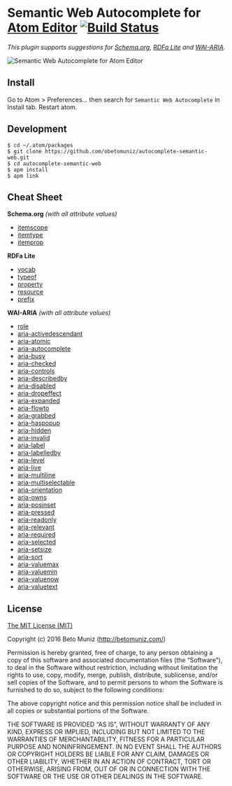# Semantic Web Autocomplete for [Atom Editor](https://atom.io/) [![Build Status](https://travis-ci.org/obetomuniz/autocomplete-semantic-web.svg?branch=master)](https://travis-ci.org/obetomuniz/autocomplete-semantic-web)

*This plugin supports suggestions for [Schema.org](http://schema.org/), [RDFa Lite](https://www.w3.org/TR/rdfa-lite/) and [WAI-ARIA](https://www.w3.org/WAI/intro/aria).*

![Semantic Web Autocomplete for Atom Editor](https://cloud.githubusercontent.com/assets/1680157/17541322/b0e4deba-5e94-11e6-8744-d1e938c9438f.gif)

## Install

Go to Atom > Preferences... then search for `Semantic Web Autocomplete` in Install tab. Restart atom.

## Development

```ssh
$ cd ~/.atom/packages
$ git clone https://github.com/obetomuniz/autocomplete-semantic-web.git
$ cd autocomplete-semantic-web
$ apm install
$ apm link
```

## Cheat Sheet

**Schema.org** *(with all attribute values)*

- [itemscope](http://schema.org/docs/gs.html#microdata_itemscope_itemtype)
- [itemtype](http://schema.org/docs/gs.html#microdata_itemscope_itemtype)
- [itemprop](http://schema.org/docs/gs.html#microdata_itemprop)

**RDFa Lite**

- [vocab](https://www.w3.org/TR/rdfa-lite/#vocab-typeof-and-property)
- [typeof](https://www.w3.org/TR/rdfa-lite/#vocab-typeof-and-property)
- [property](https://www.w3.org/TR/rdfa-lite/#vocab-typeof-and-property)
- [resource](https://www.w3.org/TR/rdfa-lite/#resource)
- [prefix](https://www.w3.org/TR/rdfa-lite/#prefix)

**WAI-ARIA** *(with all attribute values)*

- [role](https://www.w3.org/TR/role-attribute/)
- [aria-activedescendant](https://www.w3.org/TR/wai-aria/states_and_properties#aria-activedescendant)
- [aria-atomic](https://www.w3.org/TR/wai-aria/states_and_properties#aria-atomic)
- [aria-autocomplete](https://www.w3.org/TR/wai-aria/states_and_properties#aria-autocomplete)
- [aria-busy](https://www.w3.org/TR/wai-aria/states_and_properties#aria-busy)
- [aria-checked](https://www.w3.org/TR/wai-aria/states_and_properties#aria-checked)
- [aria-controls](https://www.w3.org/TR/wai-aria/states_and_properties#aria-controls)
- [aria-describedby](https://www.w3.org/TR/wai-aria/states_and_properties#aria-describedby)
- [aria-disabled](https://www.w3.org/TR/wai-aria/states_and_properties#aria-disabled)
- [aria-dropeffect](https://www.w3.org/TR/wai-aria/states_and_properties#aria-dropeffect)
- [aria-expanded](https://www.w3.org/TR/wai-aria/states_and_properties#aria-expanded)
- [aria-flowto](https://www.w3.org/TR/wai-aria/states_and_properties#aria-flowto)
- [aria-grabbed](https://www.w3.org/TR/wai-aria/states_and_properties#aria-grabbed)
- [aria-haspopup](https://www.w3.org/TR/wai-aria/states_and_properties#aria-haspopup)
- [aria-hidden](https://www.w3.org/TR/wai-aria/states_and_properties#aria-hidden)
- [aria-invalid](https://www.w3.org/TR/wai-aria/states_and_properties#aria-invalid)
- [aria-label](https://www.w3.org/TR/wai-aria/states_and_properties#aria-label)
- [aria-labelledby](https://www.w3.org/TR/wai-aria/states_and_properties#aria-labelledby)
- [aria-level](https://www.w3.org/TR/wai-aria/states_and_properties#aria-level)
- [aria-live](https://www.w3.org/TR/wai-aria/states_and_properties#aria-live)
- [aria-multiline](https://www.w3.org/TR/wai-aria/states_and_properties#aria-multiline)
- [aria-multiselectable](https://www.w3.org/TR/wai-aria/states_and_properties#aria-multiselectable)
- [aria-orientation](https://www.w3.org/TR/wai-aria/states_and_properties#aria-orientation)
- [aria-owns](https://www.w3.org/TR/wai-aria/states_and_properties#aria-owns)
- [aria-posinset](https://www.w3.org/TR/wai-aria/states_and_properties#aria-posinset)
- [aria-pressed](https://www.w3.org/TR/wai-aria/states_and_properties#aria-pressed)
- [aria-readonly](https://www.w3.org/TR/wai-aria/states_and_properties#aria-readonly)
- [aria-relevant](https://www.w3.org/TR/wai-aria/states_and_properties#aria-relevant)
- [aria-required](https://www.w3.org/TR/wai-aria/states_and_properties#aria-required)
- [aria-selected](https://www.w3.org/TR/wai-aria/states_and_properties#aria-selected)
- [aria-setsize](https://www.w3.org/TR/wai-aria/states_and_properties#aria-setsize)
- [aria-sort](https://www.w3.org/TR/wai-aria/states_and_properties#aria-sort)
- [aria-valuemax](https://www.w3.org/TR/wai-aria/states_and_properties#aria-valuemax)
- [aria-valuemin](https://www.w3.org/TR/wai-aria/states_and_properties#aria-valuemin)
- [aria-valuenow](https://www.w3.org/TR/wai-aria/states_and_properties#aria-valuenow)
- [aria-valuetext](https://www.w3.org/TR/wai-aria/states_and_properties#aria-valuetext)

## License

[The MIT License (MIT)](https://betomuniz.mit-license.org/)

Copyright (c) 2016 Beto Muniz (http://betomuniz.com/)

Permission is hereby granted, free of charge, to any person obtaining a copy of this software and associated documentation files (the “Software”), to deal in the Software without restriction, including without limitation the rights to use, copy, modify, merge, publish, distribute, sublicense, and/or sell copies of the Software, and to permit persons to whom the Software is furnished to do so, subject to the following conditions:

The above copyright notice and this permission notice shall be included in all copies or substantial portions of the Software.

THE SOFTWARE IS PROVIDED “AS IS”, WITHOUT WARRANTY OF ANY KIND, EXPRESS OR IMPLIED, INCLUDING BUT NOT LIMITED TO THE WARRANTIES OF MERCHANTABILITY, FITNESS FOR A PARTICULAR PURPOSE AND NONINFRINGEMENT. IN NO EVENT SHALL THE AUTHORS OR COPYRIGHT HOLDERS BE LIABLE FOR ANY CLAIM, DAMAGES OR OTHER LIABILITY, WHETHER IN AN ACTION OF CONTRACT, TORT OR OTHERWISE, ARISING FROM, OUT OF OR IN CONNECTION WITH THE SOFTWARE OR THE USE OR OTHER DEALINGS IN THE SOFTWARE.
